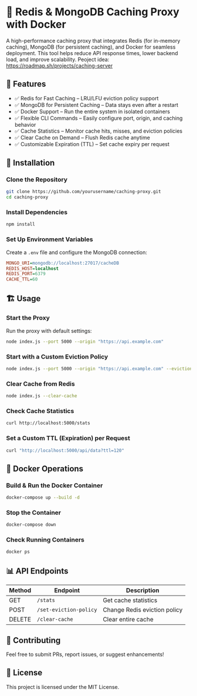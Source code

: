 # 🚀 Redis & MongoDB Caching Proxy with Docker

A high-performance caching proxy that integrates Redis (for in-memory caching), MongoDB (for persistent caching), and Docker for seamless deployment. This tool helps reduce API response times, lower backend load, and improve scalability.
Peoject idea: https://roadmap.sh/projects/caching-server
## 🌟 Features

- ✅ Redis for Fast Caching – LRU/LFU eviction policy support
- ✅ MongoDB for Persistent Caching – Data stays even after a restart
- ✅ Docker Support – Run the entire system in isolated containers
- ✅ Flexible CLI Commands – Easily configure port, origin, and caching behavior
- ✅ Cache Statistics – Monitor cache hits, misses, and eviction policies
- ✅ Clear Cache on Demand – Flush Redis cache anytime
- ✅ Customizable Expiration (TTL) – Set cache expiry per request

## 📌 Installation

### Clone the Repository
```bash
git clone https://github.com/yourusername/caching-proxy.git
cd caching-proxy
```

### Install Dependencies
```bash
npm install
```

### Set Up Environment Variables
Create a `.env` file and configure the MongoDB connection:

```ini
MONGO_URI=mongodb://localhost:27017/cacheDB
REDIS_HOST=localhost
REDIS_PORT=6379
CACHE_TTL=60
```

## 🏗️ Usage

### Start the Proxy
Run the proxy with default settings:
```bash
node index.js --port 5000 --origin "https://api.example.com"
```

### Start with a Custom Eviction Policy
```bash
node index.js --port 5000 --origin "https://api.example.com" --eviction-policy allkeys-lfu
```

### Clear Cache from Redis
```bash
node index.js --clear-cache
```

### Check Cache Statistics
```bash
curl http://localhost:5000/stats
```

### Set a Custom TTL (Expiration) per Request
```bash
curl "http://localhost:5000/api/data?ttl=120"
```

## 🐳 Docker Operations

### Build & Run the Docker Container
```bash
docker-compose up --build -d
```

### Stop the Container
```bash
docker-compose down
```

### Check Running Containers
```bash
docker ps
```

## 📊 API Endpoints

| Method | Endpoint | Description |
|--------|----------|-------------|
| GET | `/stats` | Get cache statistics |
| POST | `/set-eviction-policy` | Change Redis eviction policy |
| DELETE | `/clear-cache` | Clear entire cache |

## 🤝 Contributing
Feel free to submit PRs, report issues, or suggest enhancements!

## 📜 License
This project is licensed under the MIT License.
